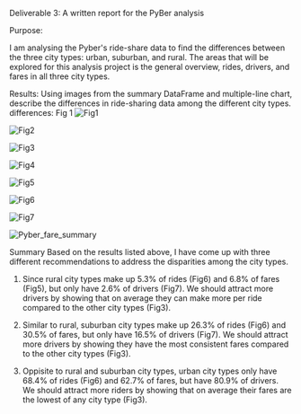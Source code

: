 Deliverable 3: A written report for the PyBer analysis 


Purpose: 

I am analysing the Pyber's ride-share data to find the differences between the three city types: urban, suburban, and rural. The areas that will be explored for this analysis project is the general overview, rides, drivers, and fares in all three city types.

Results: Using images from the summary DataFrame and multiple-line chart, describe the differences in ride-sharing data among the different city types.
differences:
Fig 1
![Fig1](https://user-images.githubusercontent.com/79559910/115182647-5111c100-a0a8-11eb-97ef-e738280a4d3d.png)

![Fig2](https://user-images.githubusercontent.com/79559910/115182657-553dde80-a0a8-11eb-836b-95252b26547b.png)

![Fig3](https://user-images.githubusercontent.com/79559910/115182663-58d16580-a0a8-11eb-8a6a-8ee99c8339f4.png)

![Fig4](https://user-images.githubusercontent.com/79559910/115182676-5cfd8300-a0a8-11eb-9393-50dfd5155052.png)

![Fig5](https://user-images.githubusercontent.com/79559910/115182680-6129a080-a0a8-11eb-9268-df11855cd91d.png)

![Fig6](https://user-images.githubusercontent.com/79559910/115182688-64249100-a0a8-11eb-8765-9e8121027f7c.png)

![Fig7](https://user-images.githubusercontent.com/79559910/115182697-671f8180-a0a8-11eb-8ad5-70bbdc4df55b.png)

![Pyber_fare_summary](https://user-images.githubusercontent.com/79559910/115182769-8d452180-a0a8-11eb-9687-4ba7b9720dc2.png)


Summary
Based on the results listed above, I have come up with three different recommendations to address the disparities among the city types.

1.	Since rural city types make up 5.3% of rides (Fig6) and 6.8% of fares (Fig5), but only have 2.6% of drivers (Fig7). We should attract more drivers by showing that on average they can make more per ride compared to the other city types (Fig3).

2.	Similar to rural, suburban city types make up 26.3% of rides (Fig6) and 30.5% of fares, but only have 16.5% of drivers (Fig7). We should attract more drivers by showing they have the most consistent fares compared to the other city types (Fig3).

3.	Oppisite to rural and suburban city types, urban city types only have 68.4% of rides (Fig6) and 62.7% of fares, but have 80.9% of drivers. We should attract more riders by showing that on average their fares are the lowest of any city type (Fig3).
